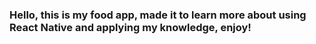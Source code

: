 ### Hello, this is my food app, made it to learn more about using React Native and applying my knowledge, enjoy!
